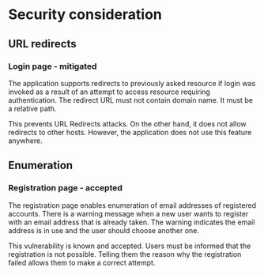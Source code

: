 # Security consideration

## URL redirects

### Login page - mitigated

The application supports redirects to previously asked resource if login was invoked as a result of an attempt to access resource requiring authentication.
The redirect URL must not contain domain name.
It must be a relative path.

This prevents URL Redirects attacks.
On the other hand, it does not allow redirects to other hosts.
However, the application does not use this feature anywhere.

## Enumeration

### Registration page - accepted

The registration page enables enumeration of email addresses of registered accounts.
There is a warning message when a new user wants to register with an email address that is already taken.
The warning indicates the email address is in use and the user should choose another one.

This vulnerability is known and accepted.
Users must be informed that the registration is not possible.
Telling them the reason why the registration failed allows them to make a correct attempt.

